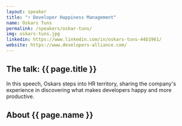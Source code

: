 ```yaml
---
layout: speaker
title: "⚡ Developer Happiness Management"
name: Oskars Tuns
permalink: /speakers/oskar-tuns/
img: oskars-tuns.jpg
linkedin: https://www.linkedin.com/in/oskars-tuns-44b1961/
website: https://www.developers-alliance.com/
---
```


## The talk: {{ page.title }}

<p>In this speech, Oskars steps into HR territory, sharing the company's experience in discovering what makes developers happy and more productive.</p>

## About {{ page.name }}

<p></p>
